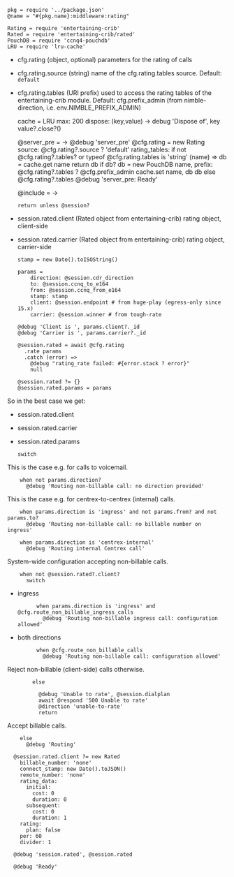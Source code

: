     pkg = require '../package.json'
    @name = "#{pkg.name}:middleware:rating"

    Rating = require 'entertaining-crib'
    Rated = require 'entertaining-crib/rated'
    PouchDB = require 'ccnq4-pouchdb'
    LRU = require 'lru-cache'

* cfg.rating (object, optional) parameters for the rating of calls
* cfg.rating.source (string) name of the cfg.rating.tables source. Default: `default`
* cfg.rating.tables (URI prefix) used to access the rating tables of the entertaining-crib module. Default: cfg.prefix_admin (from nimble-direction, i.e. env.NIMBLE_PREFIX_ADMIN)

    cache = LRU
      max: 200
      dispose: (key,value) ->
        debug 'Dispose of', key
        value?.close?()

    @server_pre = ->
      @debug 'server_pre'
      @cfg.rating = new Rating
        source: @cfg.rating?.source ? 'default'
        rating_tables:
          if not @cfg.rating?.tables? or typeof @cfg.rating.tables is 'string'
            (name) =>
              db = cache.get name
              return db if db?
              db = new PouchDB name, prefix: @cfg.rating?.tables ? @cfg.prefix_admin
              cache.set name, db
              db
          else
            @cfg.rating?.tables
      @debug 'server_pre: Ready'

    @include = ->

      return unless @session?

* session.rated.client (Rated object from entertaining-crib) rating object, client-side
* session.rated.carrier (Rated object from entertaining-crib) rating object, carrier-side

      stamp = new Date().toISOString()

      params =
          direction: @session.cdr_direction
          to: @session.ccnq_to_e164
          from: @session.ccnq_from_e164
          stamp: stamp
          client: @session.endpoint # from huge-play (egress-only since 15.x)
          carrier: @session.winner # from tough-rate

      @debug 'Client is ', params.client?._id
      @debug 'Carrier is ', params.carrier?._id

      @session.rated = await @cfg.rating
        .rate params
        .catch (error) =>
          @debug "rating_rate failed: #{error.stack ? error}"
          null

      @session.rated ?= {}
      @session.rated.params = params

So in the best case we get:
- session.rated.client
- session.rated.carrier
- session.rated.params

      switch

This is the case e.g. for calls to voicemail.

        when not params.direction?
          @debug 'Routing non-billable call: no direction provided'

This is the case e.g. for centrex-to-centrex (internal) calls.

        when params.direction is 'ingress' and not params.from? and not params.to?
          @debug 'Routing non-billable call: no billable number on ingress'

        when params.direction is 'centrex-internal'
          @debug 'Routing internal Centrex call'

System-wide configuration accepting non-billable calls.

        when not @session.rated?.client?
          switch

- ingress

            when params.direction is 'ingress' and @cfg.route_non_billable_ingress_calls
              @debug 'Routing non-billable ingress call: configuration allowed'

- both directions

            when @cfg.route_non_billable_calls
              @debug 'Routing non-billable call: configuration allowed'

Reject non-billable (client-side) calls otherwise.

            else

              @debug 'Unable to rate', @session.dialplan
              await @respond '500 Unable to rate'
              @direction 'unable-to-rate'
              return

Accept billable calls.

        else
          @debug 'Routing'

      @session.rated.client ?= new Rated
        billable_number: 'none'
        connect_stamp: new Date().toJSON()
        remote_number: 'none'
        rating_data:
          initial:
            cost: 0
            duration: 0
          subsequent:
            cost: 0
            duration: 1
        rating:
          plan: false
        per: 60
        divider: 1

      @debug 'session.rated', @session.rated

      @debug 'Ready'
